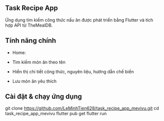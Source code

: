 ## Task Recipe App
Ứng dụng tìm kiếm công thức nấu ăn được phát triển bằng Flutter và tích hợp API từ TheMealDB.

## Tính năng chính
- Home:
  

- Tìm kiếm món ăn theo tên
- Hiển thị chi tiết công thức, nguyên liệu, hướng dẫn chế biến
- Lưu món ăn yêu thích

## Cài đặt & chạy ứng dụng
git clone https://github.com/LeMinhTien628/task_recipe_app_mevivu.git
cd task_recipe_app_mevivu
flutter pub get
flutter run
